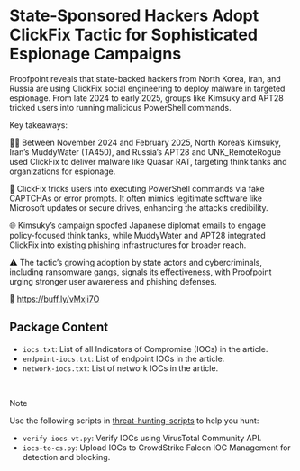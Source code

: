 # State-Sponsored Hackers Adopt ClickFix Tactic for Sophisticated Espionage Campaigns

Proofpoint reveals that state-backed hackers from North Korea, Iran, and Russia are using ClickFix social engineering to deploy malware in targeted espionage. From late 2024 to early 2025, groups like Kimsuky and APT28 tricked users into running malicious PowerShell commands.

Key takeaways:

🕵️‍♂️ Between November 2024 and February 2025, North Korea’s Kimsuky, Iran’s MuddyWater (TA450), and Russia’s APT28 and UNK_RemoteRogue used ClickFix to deliver malware like Quasar RAT, targeting think tanks and organizations for espionage.

🎣 ClickFix tricks users into executing PowerShell commands via fake CAPTCHAs or error prompts. It often mimics legitimate software like Microsoft updates or secure drives, enhancing the attack’s credibility.

🌐 Kimsuky’s campaign spoofed Japanese diplomat emails to engage policy-focused think tanks, while MuddyWater and APT28 integrated ClickFix into existing phishing infrastructures for broader reach.

⚠️ The tactic’s growing adoption by state actors and cybercriminals, including ransomware gangs, signals its effectiveness, with Proofpoint urging stronger user awareness and phishing defenses.

🔗 https://buff.ly/vMxji7O

## Package Content

- `iocs.txt`: List of all Indicators of Compromise (IOCs) in the article.
- `endpoint-iocs.txt`: List of endpoint IOCs in the article.
- `network-iocs.txt`: List of network IOCs in the article.

<br>

> [!NOTE]
> Use the following scripts in [threat-hunting-scripts](../../threat-hunting-scripts/) to help you hunt:
>
> - `verify-iocs-vt.py`: Verify IOCs using VirusTotal Community API.
> - `iocs-to-cs.py`: Upload IOCs to CrowdStrike Falcon IOC Management for detection and blocking.
